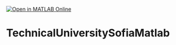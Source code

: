[![Open in MATLAB Online](https://www.mathworks.com/images/responsive/global/open-in-matlab-online.svg)](https://matlab.mathworks.com/open/github/v1?repo=stayfooolish/TechnicalUniversitySofiaMatlab)
# TechnicalUniversitySofiaMatlab
